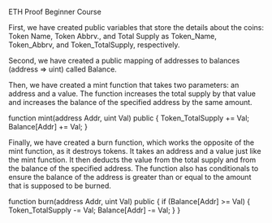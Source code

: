 ETH Proof Beginner Course

First, we have created public variables that store the details about the coins: Token Name, Token Abbrv., and Total Supply as Token_Name, Token_Abbrv, and Token_TotalSupply, respectively.

Second, we have created a public mapping of addresses to balances (address => uint) called Balance.

Then, we have created a mint function that takes two parameters: an address and a value. The function increases the total supply by that value and increases the balance of the specified address by the same amount.

function mint(address Addr, uint Val) public {
    Token_TotalSupply += Val;
    Balance[Addr] += Val;
}

Finally, we have created a burn function, which works the opposite of the mint function, as it destroys tokens. It takes an address and a value just like the mint function. It then deducts the value from the total supply and from the balance of the specified address. The function also has conditionals to ensure the balance of the address is greater than or equal to the amount that is supposed to be burned.

function burn(address Addr, uint Val) public {
    if (Balance[Addr] >= Val) {
        Token_TotalSupply -= Val;
        Balance[Addr] -= Val;
    }
}



